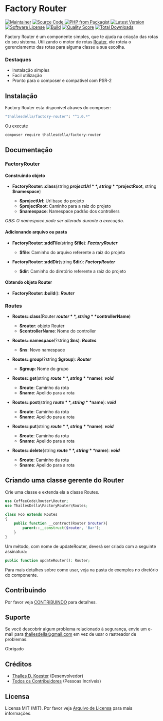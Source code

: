# Factory Router

[![Maintainer](http://img.shields.io/badge/maintainer-@thallesdella-blue.svg?style=flat-square)](https://github.com/thallesdella)
[![Source Code](http://img.shields.io/badge/source-thallesdella/factory--router-blue.svg?style=flat-square)](https://github.com/thallesdella/factory-router)
[![PHP from Packagist](https://img.shields.io/packagist/php-v/thallesdella/factory-router.svg?style=flat-square)](https://packagist.org/packages/thallesdella/factory-router)
[![Latest Version](https://img.shields.io/github/release/thallesdella/factory-router.svg?style=flat-square)](https://github.com/thallesdella/factory-router/releases)
[![Software License](https://img.shields.io/badge/license-MIT-brightgreen.svg?style=flat-square)](LICENSE)
[![Build](https://img.shields.io/scrutinizer/build/g/thallesdella/factory-router.svg?style=flat-square)](https://scrutinizer-ci.com/g/thallesdella/factory-router)
[![Quality Score](https://img.shields.io/scrutinizer/g/thallesdella/factory-router.svg?style=flat-square)](https://scrutinizer-ci.com/g/thallesdella/factory-router)
[![Total Downloads](https://img.shields.io/packagist/dt/thallesdella/factory-router.svg?style=flat-square)](https://packagist.org/packages/thallesdella/factory-router)


Factory Router é um componente simples, que te ajuda na criação das rotas do seu sistema. Utilizando o motor de rotas
 [Router](https://github.com/robsonvleite/router), ele roteia o gerenciamento das rotas para alguma classe a sua escolha. 


### Destaques

- Instalação simples
- Facil utilização
- Pronto para o composer e compatível com PSR-2

## Instalação

Factory Router esta disponível atraves do composer:

```bash
"thallesdella/factory-router": "^1.0.*"
```

Ou execute

```bash
composer require thallesdella/factory-router
```

## Documentação

### FactoryRouter
#### Construindo objeto

* **FactoryRouter::class**(string **$projectUrl**, string **$projectRoot**, string **$namespace**)

    * **$projectUrl**: Url base do projeto
    * **$projectRoot**: Caminho para a raiz do projeto
    * **$namespace**: Namespace padrão dos controllers

_OBS: O namespace pode ser alterado durante a execução._

#### Adicionando arquivo ou pasta

* **FactoryRouter::addFile**(string **$file**): _**FactoryRouter**_

    * **$file**: Caminho do arquivo referente a raiz do projeto

* **FactoryRouter::addDir**(string **$dir**): _**FactoryRouter**_

    * **$dir**: Caminho do diretório referente a raiz do projeto

#### Obtendo objeto Router

* **FactoryRouter::build**(): _**Router**_

### Routes

* **Routes::class**(Router **$router**, string **$controllerName**)

    * **$router**: objeto Router
    * **$controllerName**: Nome do controller

* **Routes::namespace**(?string **$ns**): _**Routes**_

    * **$ns**: Novo namespace

* **Routes::group**(?string **$group**): _**Router**_

    * **$group**: Nome do grupo

* **Routes::get**(string **$route**, string **$name**): _**void**_

    * **$route**: Caminho da rota
    * **$name**: Apelido para a rota

* **Routes::post**(string **$route**, string **$name**): _**void**_

    * **$route**: Caminho da rota
    * **$name**: Apelido para a rota

* **Routes::put**(string **$route**, string **$name**): _**void**_

    * **$route**: Caminho da rota
    * **$name**: Apelido para a rota

* **Routes::delete**(string **$route**, string **$name**): _**void**_

    * **$route**: Caminho da rota
    * **$name**: Apelido para a rota

## Criando uma classe gerente do Router

Crie uma classe e extenda ela a classe Routes. 

```php
use CoffeeCode\Router\Router;
use ThallesDella\FactoryRouter\Routes;

class Foo extends Routes
{
    public function __contruct(Router $router){
        parent::__construct($router, 'Bar');
    }
}
```

Um método, com nome de updateRouter, deverá ser criado com a seguinte assinatura:

```php
public function updateRouter(): Router;
```

Para mais detalhes sobre como usar, veja na pasta de exemplos no diretório do componente. 

## Contribuindo

Por favor veja [CONTRIBUINDO](https://github.com/thallesdella/factory-router/blob/master/CONTRIBUTING.md) para detalhes.

## Suporte

Se você descobrir algum problema relacionado à segurança, envie um e-mail para thallesdella@gmail.com em vez de usar o rastreador de problemas.

Obrigado

## Créditos

- [Thalles D. Koester](https://github.com/thallesdella) (Desenvolvedor)
- [Todos os Contribuidores](https://github.com/thallesdella/factory-router/contributors) (Pessoas Incríveis)

## Licensa

Licensa MIT (MIT). Por favor veja [Arquivo de Licensa](https://github.com/thallesdella/factory-router/blob/master/LICENSE) para mais informações.
